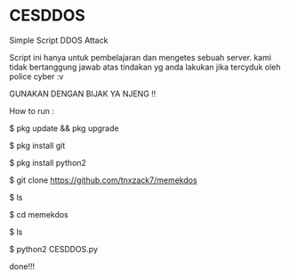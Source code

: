 # CESDDOS
Simple Script DDOS Attack

Script ini hanya untuk pembelajaran dan mengetes sebuah server.
kami tidak bertanggung jawab atas tindakan yg anda lakukan jika tercyduk oleh police cyber :v

GUNAKAN DENGAN BIJAK YA NJENG !!

How to run :

$ pkg update && pkg upgrade

$ pkg install git

$ pkg install python2

$ git clone https://github.com/tnxzack7/memekdos

$ ls

$ cd memekdos

$ ls

$ python2 CESDDOS.py

done!!!

